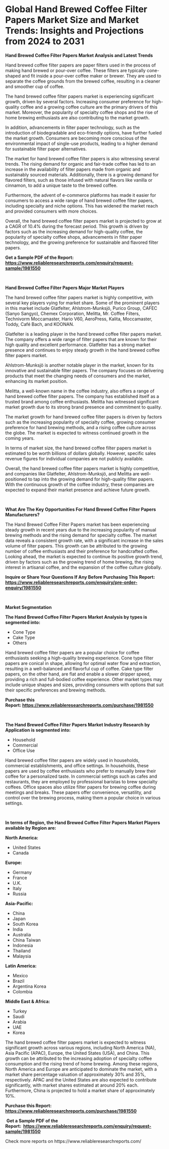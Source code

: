 <p><h1>Global Hand Brewed Coffee Filter Papers Market Size and Market Trends: Insights and Projections from 2024 to 2031</h1></p><p><strong>Hand Brewed Coffee Filter Papers Market Analysis and Latest Trends</strong></p>
<p><p>Hand brewed coffee filter papers are paper filters used in the process of making hand brewed or pour-over coffee. These filters are typically cone-shaped and fit inside a pour-over coffee maker or brewer. They are used to separate the coffee grounds from the brewed coffee, resulting in a cleaner and smoother cup of coffee.</p><p>The hand brewed coffee filter papers market is experiencing significant growth, driven by several factors. Increasing consumer preference for high-quality coffee and a growing coffee culture are the primary drivers of this market. Moreover, the popularity of specialty coffee shops and the rise of home brewing enthusiasts are also contributing to the market growth.</p><p>In addition, advancements in filter paper technology, such as the introduction of biodegradable and eco-friendly options, have further fueled the market growth. Consumers are becoming more conscious of the environmental impact of single-use products, leading to a higher demand for sustainable filter paper alternatives.</p><p>The market for hand brewed coffee filter papers is also witnessing several trends. The rising demand for organic and fair-trade coffee has led to an increase in the availability of filter papers made from organic and sustainably sourced materials. Additionally, there is a growing demand for flavored filters, such as those infused with natural flavors like vanilla or cinnamon, to add a unique taste to the brewed coffee.</p><p>Furthermore, the advent of e-commerce platforms has made it easier for consumers to access a wide range of hand brewed coffee filter papers, including specialty and niche options. This has widened the market reach and provided consumers with more choices.</p><p>Overall, the hand brewed coffee filter papers market is projected to grow at a CAGR of 10.4% during the forecast period. This growth is driven by factors such as the increasing demand for high-quality coffee, the popularity of specialty coffee shops, advancements in filter paper technology, and the growing preference for sustainable and flavored filter papers.</p></p>
<p><strong>Get a Sample PDF of the Report:&nbsp; <a href="https://www.reliableresearchreports.com/enquiry/request-sample/1981550">https://www.reliableresearchreports.com/enquiry/request-sample/1981550</a></strong></p>
<p>&nbsp;</p>
<p><strong>Hand Brewed Coffee Filter Papers Major Market Players</strong></p>
<p><p>The hand brewed coffee filter papers market is highly competitive, with several key players vying for market share. Some of the prominent players in this market include Glatfelter, Ahlstrom-Munksjö, Purico Group, CAFEC (Sanyo Sangyo), Chemex Corporation, Melitta, Mr. Coffee Filters, Technivorm Moccamaster, Hario V60, AeroPress, Kalita, Moccamaster, Toddy, Café Bach, and KOONAN.</p><p>Glatfelter is a leading player in the hand brewed coffee filter papers market. The company offers a wide range of filter papers that are known for their high quality and excellent performance. Glatfelter has a strong market presence and continues to enjoy steady growth in the hand brewed coffee filter papers market.</p><p>Ahlstrom-Munksjö is another notable player in the market, known for its innovative and sustainable filter papers. The company focuses on delivering products that meet the changing needs of consumers and the market, enhancing its market position.</p><p>Melitta, a well-known name in the coffee industry, also offers a range of hand brewed coffee filter papers. The company has established itself as a trusted brand among coffee enthusiasts. Melitta has witnessed significant market growth due to its strong brand presence and commitment to quality.</p><p>The market growth for hand brewed coffee filter papers is driven by factors such as the increasing popularity of specialty coffee, growing consumer preference for hand brewing methods, and a rising coffee culture across the globe. The market is expected to witness continued growth in the coming years.</p><p>In terms of market size, the hand brewed coffee filter papers market is estimated to be worth billions of dollars globally. However, specific sales revenue figures for individual companies are not publicly available.</p><p>Overall, the hand brewed coffee filter papers market is highly competitive, and companies like Glatfelter, Ahlstrom-Munksjö, and Melitta are well-positioned to tap into the growing demand for high-quality filter papers. With the continuous growth of the coffee industry, these companies are expected to expand their market presence and achieve future growth.</p></p>
<p>&nbsp;</p>
<p><strong>What Are The Key Opportunities For Hand Brewed Coffee Filter Papers Manufacturers?</strong></p>
<p><p>The Hand Brewed Coffee Filter Papers market has been experiencing steady growth in recent years due to the increasing popularity of manual brewing methods and the rising demand for specialty coffee. The market data reveals a consistent growth rate, with a significant increase in the sales volume of filter papers. This growth can be attributed to the growing number of coffee enthusiasts and their preference for handcrafted coffee. Looking ahead, the market is expected to continue its positive growth trend, driven by factors such as the growing trend of home brewing, the rising interest in artisanal coffee, and the expansion of the coffee culture globally.</p></p>
<p><strong>Inquire or Share Your Questions If Any Before Purchasing This Report: <a href="https://www.reliableresearchreports.com/enquiry/pre-order-enquiry/1981550">https://www.reliableresearchreports.com/enquiry/pre-order-enquiry/1981550</a></strong></p>
<p>&nbsp;</p>
<p><strong>Market Segmentation</strong></p>
<p><strong>The Hand Brewed Coffee Filter Papers Market Analysis by types is segmented into:</strong></p>
<p><ul><li>Cone Type</li><li>Cake Type</li><li>Others</li></ul></p>
<p><p>Hand brewed coffee filter papers are a popular choice for coffee enthusiasts seeking a high-quality brewing experience. Cone type filter papers are conical in shape, allowing for optimal water flow and extraction, resulting in a well-balanced and flavorful cup of coffee. Cake type filter papers, on the other hand, are flat and enable a slower dripper speed, providing a rich and full-bodied coffee experience. Other market types may include unique shapes and sizes, providing consumers with options that suit their specific preferences and brewing methods.</p></p>
<p><strong>Purchase this Report:&nbsp;<a href="https://www.reliableresearchreports.com/purchase/1981550">https://www.reliableresearchreports.com/purchase/1981550</a></strong></p>
<p>&nbsp;</p>
<p><strong>The Hand Brewed Coffee Filter Papers Market Industry Research by Application is segmented into:</strong></p>
<p><ul><li>Household</li><li>Commercial</li><li>Office Use</li></ul></p>
<p><p>Hand brewed coffee filter papers are widely used in households, commercial establishments, and office settings. In households, these papers are used by coffee enthusiasts who prefer to manually brew their coffee for a personalized taste. In commercial settings such as cafes and restaurants, they are employed by professional baristas to brew specialty coffees. Office spaces also utilize filter papers for brewing coffee during meetings and breaks. These papers offer convenience, versatility, and control over the brewing process, making them a popular choice in various settings.</p></p>
<p>&nbsp;</p>
<p><strong>In terms of Region, the Hand Brewed Coffee Filter Papers Market Players available by Region are:</strong></p>
<p>
    <p> <strong> North America: </strong>
        <ul>
            <li>United States</li>
            <li>Canada</li>
        </ul>
        </p> 
    <p> <strong> Europe: </strong>
        <ul>
            <li>Germany</li>
            <li>France</li>
            <li>U.K.</li>
            <li>Italy</li>
            <li>Russia</li>
        </ul>
        </p> 
    <p> <strong> Asia-Pacific: </strong>
        <ul>
            <li>China</li>
            <li>Japan</li>
            <li>South Korea</li>
            <li>India</li>
            <li>Australia</li>
            <li>China Taiwan</li>
            <li>Indonesia</li>
            <li>Thailand</li>
            <li>Malaysia</li>
        </ul>
        </p> 
    <p> <strong> Latin America: </strong>
        <ul>
            <li>Mexico</li>
            <li>Brazil</li>
            <li>Argentina Korea</li>
            <li>Colombia</li>
        </ul>
        </p> 
    <p> <strong> Middle East & Africa: </strong>
        <ul>
            <li>Turkey</li>
            <li>Saudi</li>
            <li>Arabia</li>
            <li>UAE</li>
            <li>Korea</li>
        </ul>
    </p>
    </p>
<p><p>The hand brewed coffee filter papers market is expected to witness significant growth across various regions, including North America (NA), Asia Pacific (APAC), Europe, the United States (USA), and China. This growth can be attributed to the increasing adoption of specialty coffee consumption and the rising trend of home brewing. Among these regions, North America and Europe are anticipated to dominate the market, with a market share percentage valuation of approximately 30% and 35%, respectively. APAC and the United States are also expected to contribute significantly, with market shares estimated at around 20% each. Furthermore, China is projected to hold a market share of approximately 10%.</p></p>
<p><strong>Purchase this Report: <a href="https://www.reliableresearchreports.com/purchase/1981550">https://www.reliableresearchreports.com/purchase/1981550</a></strong></p>
<p>&nbsp;<strong>Get a Sample PDF of the Report:&nbsp;&nbsp;<a href="https://www.reliableresearchreports.com/enquiry/request-sample/1981550">https://www.reliableresearchreports.com/enquiry/request-sample/1981550</a></strong></p>
<p><strong></strong></p>
<p>Check more reports on https://www.reliableresearchreports.com/</p>